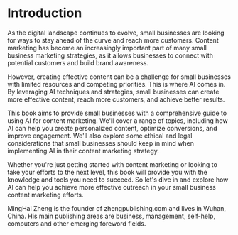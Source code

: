 # Introduction

As the digital landscape continues to evolve, small businesses are looking for ways to stay ahead of the curve and reach more customers. Content marketing has become an increasingly important part of many small business marketing strategies, as it allows businesses to connect with potential customers and build brand awareness.

However, creating effective content can be a challenge for small businesses with limited resources and competing priorities. This is where AI comes in. By leveraging AI techniques and strategies, small businesses can create more effective content, reach more customers, and achieve better results.

This book aims to provide small businesses with a comprehensive guide to using AI for content marketing. We'll cover a range of topics, including how AI can help you create personalized content, optimize conversions, and improve engagement. We'll also explore some ethical and legal considerations that small businesses should keep in mind when implementing AI in their content marketing strategy.

Whether you're just getting started with content marketing or looking to take your efforts to the next level, this book will provide you with the knowledge and tools you need to succeed. So let's dive in and explore how AI can help you achieve more effective outreach in your small business content marketing efforts.

MingHai Zheng is the founder of zhengpublishing.com and lives in Wuhan, China. His main publishing areas are business, management, self-help, computers and other emerging foreword fields.
